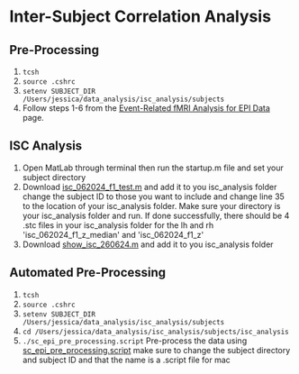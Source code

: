 # Inter-Subject Correlation Analysis
## Pre-Processing
1. `tcsh`
2. `source .cshrc`
3. `setenv SUBJECT_DIR /Users/jessica/data_analysis/isc_analysis/subjects`
4. Follow steps 1-6 from the [Event-Related fMRI Analysis for EPI Data](https://github.com/Lin-Brain-Lab/fMRI-Analysis-For-Mac/blob/main/4.%20EPI%20fMRI%20Event-Related%20GLM%20Analysis.md) page.


## ISC Analysis
1. Open MatLab through terminal then run the startup.m file and set your subject directory
2. Download [isc_062024_f1_test.m](https://github.com/fahsuanlin/labmanual/blob/master/scripts/isc_062024_f1_test.m#L78) and add it to you isc_analysis folder change the subject ID to those you want to include and change line 35 to the location of your isc_analysis folder. Make sure your directory is your isc_analysis folder and run. If done successfully, there should be 4 .stc files in your isc_analysis folder for the lh and  rh 'isc_062024_f1_z_median' and 'isc_062024_f1_z'
3. Download [show_isc_260624.m](https://github.com/Lin-Brain-Lab/Freesurfer-reconstruction-for-Linux/blob/main/Scripts/show_isc_260624.m) and add it to you isc_analysis folder 

## Automated Pre-Processing
1. `tcsh`
2. `source .cshrc`
3. `setenv SUBJECT_DIR /Users/jessica/data_analysis/isc_analysis/subjects`
4. `cd /Users/jessica/data_analysis/isc_analysis/subjects/isc_analysis`
5. `./sc_epi_pre_processing.script` Pre-process the data using [sc_epi_pre_processing.script](https://github.com/Lin-Brain-Lab/Freesurfer-reconstruction-for-Linux/blob/main/Scripts/isc_epi_pre_processing.sh) make sure to change the subject directory and subject ID and that the name is a .script file for mac
